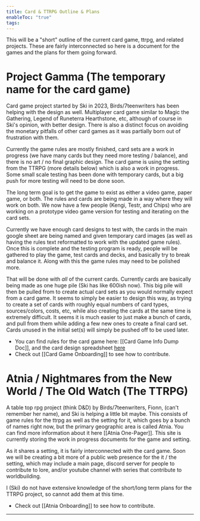 ```yaml
---
title: Card & TTRPG Outline & Plans
enableToc: "true"
tags:
---
```

This will be a "short" outline of the current card game, ttrpg, and related projects. These are fairly interconnected so here is a document for the games and the plans for them going forward.

# Project Gamma (The temporary name for the card game)

Card game project started by Ski in 2023, Birds/7teenwriters has been helping with the design as well. Multiplayer card game similar to Magic the Gathering, Legend of Runeterra Hearthstone, etc, although of course in Ski's opinion, with better design. There is also a distinct focus on avoiding the monetary pitfalls of other card games as it was partially born out of frustration with them. 

Currently the game rules are mostly finished, card sets are a work in progress (we have many cards but they need more testing / balance), and there is no art / no final graphic design. The card game is using the setting from the TTRPG (more details below) which is also a work in progress. Some small scale testing has been done with temporary cards, but a big push for more testing will need to be done soon.

The long term goal is to get the game to exist as either a video game, paper game, or both. The rules and cards are being made in a way where they will work on both. We now have a few people (Kengi, Testr, and Chips) who are working on a prototype video game version for testing and iterating on the card sets.

Currently we have enough card designs to test with, the cards in the main google sheet are being named and given temporary card images (as well as having the rules text reformatted to work with the updated game rules). Once this is complete and the testing program is ready, people will be gathered to play the game, test cards and decks, and basically try to break and balance it. Along with this the game rules may need to be polished more.

That will be done with *all* of the current cards. Currently cards are basically being made as one huge pile (Ski has like 600ish now). This big pile will then be pulled from to create actual card sets as you would normally expect from a card game. It seems to simply be easier to design this way, as trying to create a set of cards with roughly equal numbers of card types, sources/colors, costs, etc, while also creating the cards at the same time is extremely difficult. It seems it is much easier to just make a bunch of cards, and pull from them while adding a few new ones to create a final card set. Cards unused in the initial set(s) will simply be pushed off to be used later.

- You can find rules for the card game here: [[Card Game Info Dump Doc]], and the card design spreadsheet [here](https://docs.google.com/spreadsheets/d/1RDuqokq3RVDQv1vOBgSlnQbRpQ1KFyX1tBaPVvDhRUk/edit#gid=1256812815)
- Check out [[Card Game Onboarding]] to see how to contribute.
# Atnia / Nightmares from the New World / The Old Watch (The TTRPG)

A table top rpg project (think D&D) by Birds/7teenwriters, Fionn, (can't remember her name), and Ski is helping a little bit maybe. This consists of game rules for the ttrpg as well as the setting for it, which goes by a bunch of names right now, but the primary geographic area is called Atnia. You can find more information about it here [[Atnia One-Pager]]. This site is currently storing the work in progress documents for the game and setting.

As it shares a setting, it is fairly interconnected with the card game. Soon we will be creating a bit more of a public web presence for the it / the setting, which may include a main page, discord server for people to contribute to lore, and/or youtube channel with series that contribute to worldbuilding.

I (Ski) do not have extensive knowledge of the short/long term plans for the TTRPG project, so cannot add them at this time.

- Check out [[Atnia Onboarding]] to see how to contribute.

---
